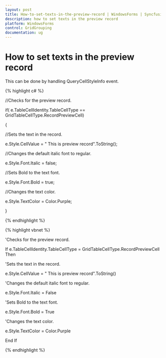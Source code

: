 ```yaml
---
layout: post
title: How-to-set-texts-in-the-preview-record | WindowsForms | Syncfusion
description: how to set texts in the preview record
platform: WindowsForms
control: GridGrouping
documentation: ug
---
```


# How to set texts in the preview record

This can be done by handling QueryCellStyleInfo event.

{% highlight c# %}



//Checks for the preview record. 

if( e.TableCellIdentity.TableCellType == GridTableCellType.RecordPreviewCell)

{

//Sets the text in the record.

e.Style.CellValue = " This is preview record".ToString();



//Changes the default italic font to regular.

e.Style.Font.Italic = false;



//Sets Bold to the text font.

e.Style.Font.Bold = true;



//Changes the text color.

e.Style.TextColor = Color.Purple;

}

{% endhighlight %}

{% highlight vbnet %}



'Checks for the preview record. 

If e.TableCellIdentity.TableCellType = GridTableCellType.RecordPreviewCell Then



'Sets the text in the record.

  e.Style.CellValue = " This is preview record".ToString()



'Changes the default italic font to regular.

  e.Style.Font.Italic = False



'Sets Bold to the text font.

  e.Style.Font.Bold = True



'Changes the text color.

  e.Style.TextColor = Color.Purple

End If


{% endhighlight %}
